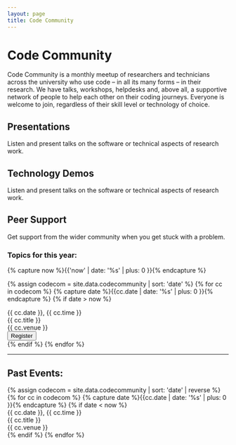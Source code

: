 ```yaml
---
layout: page
title: Code Community
---
```


# Code Community

Code Community is a monthly meetup of researchers and technicians across the university who use code – in all its many forms – in their research. We have talks, workshops, helpdesks and, above all, a supportive network of people to help each other on their coding journeys. Everyone is welcome to join, regardless of their skill level or technology of choice.

## Presentations
Listen and present talks on the software or technical aspects of research work.

## Technology Demos
Listen and present talks on the software or technical aspects of research work.

## Peer Support
Get support from the wider community when you get stuck with a problem.

### Topics for this year:
{% capture now %}{{'now' | date: '%s' | plus: 0 }}{% endcapture %}


<div class="grid">

{% assign codecom = site.data.codecommunity | sort: 'date' %} 
{% for cc in codecom %}
{% capture date %}{{cc.date | date: '%s' | plus: 0 }}{% endcapture %}
{% if date > now %}
  <div class="grid-item">
    <div class="event-square" style="background-image:url(assets/images/{{ workshop.type }}.png); ">
      <div class="future">
        {{ cc.date }}, {{ cc.time }}<br/>
        {{ cc.title }}<br/>
        {{ cc.venue }}<br/>
          <input type="button" onclick="location.href='{{ cc.form }}';" value="Register">
      </div>
    </div>
  </div>
{% endif %}
{% endfor %}

<hr>
<h2>Past Events:</h2>
{% assign codecom = site.data.codecommunity | sort: 'date' | reverse %} 
{% for cc in codecom %}
{% capture date %}{{cc.date | date: '%s' | plus: 0 }}{% endcapture %}
{% if date < now %}
  <div class="grid-item">
    <div class="event-square" style="background-image:url(assets/images/{{ workshop.type }}.png); ">
      <div class="past">
        {{ cc.date }}, {{ cc.time }}<br/>
        {{ cc.title }}<br/>
        {{ cc.venue }}<br/>
      </div>
    </div>
  </div>
{% endif %}
{% endfor %}
